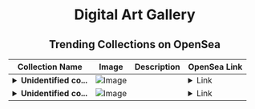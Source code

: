 <div align="center">

# Digital Art Gallery

## Trending Collections on OpenSea

| Collection Name                       | Image                                                                                     | Description                       | OpenSea Link                                                                                          |
|---------------------------------------|-------------------------------------------------------------------------------------------|-----------------------------------|--------------------------------------------------------------------------------------------------------|
| **<details><summary>Unidentified co...</summary>Unidentified contract e8e4d7d0-4133-42d3-b4fc-6e4f68c860e1</details>** | ![Image](https://i.seadn.io/s/raw/files/e86404459f0a28661c41bd910f8b5899.png?w=500&auto=format?w=200&auto=format) |  | <details><summary>Link</summary>[Unidentified contract e8e4d7d0-4133-42d3-b4fc-6e4f68c860e1](https://opensea.io/collection/unidentified-contract-e8e4d7d0-4133-42d3-b4fc-6e4f)</details> |
| **<details><summary>Unidentified co...</summary>Unidentified contract 3b51c038-4f45-4eaa-ac2d-3f228fa03cc4</details>** | ![Image](https://i.seadn.io/s/raw/files/e86404459f0a28661c41bd910f8b5899.png?w=500&auto=format?w=200&auto=format) |  | <details><summary>Link</summary>[Unidentified contract 3b51c038-4f45-4eaa-ac2d-3f228fa03cc4](https://opensea.io/collection/unidentified-contract-3b51c038-4f45-4eaa-ac2d-3f22)</details> |

</div>